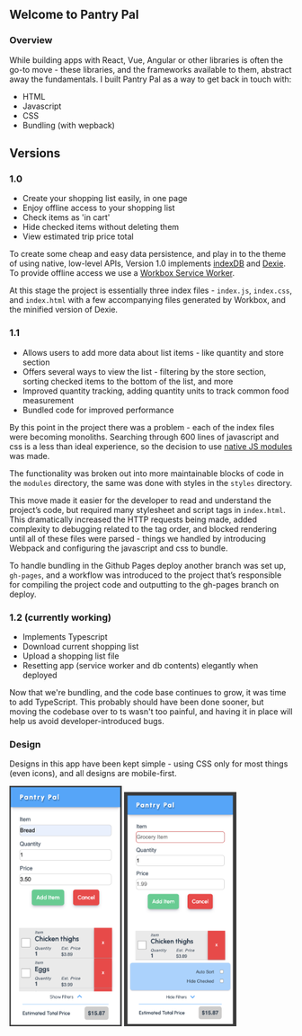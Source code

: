 ## Welcome to Pantry Pal

### Overview

While building apps with React, Vue, Angular or other libraries is often the go-to move - these libraries, and the frameworks available to them, abstract away the fundamentals. I built Pantry Pal as a way to get back in touch with:

- HTML
- Javascript
- CSS
- Bundling (with wepback)

## Versions

### 1.0

- Create your shopping list easily, in one page
- Enjoy offline access to your shopping list
- Check items as 'in cart'
- Hide checked items without deleting them
- View estimated trip price total

To create some cheap and easy data persistence, and play in to the theme of using native, low-level APIs, Version 1.0 implements [indexDB](https://developer.mozilla.org/en-US/docs/Web/API/IndexedDB_API) and [Dexie](https://dexie.org/docs/). To provide offline access we use a [Workbox Service Worker](https://developer.chrome.com/docs/workbox).

At this stage the project is essentially three index files - `index.js`, `index.css`, and `index.html` with a few accompanying files generated by Workbox, and the minified version of Dexie.

### 1.1

- Allows users to add more data about list items - like quantity and store section
- Offers several ways to view the list - filtering by the store section, sorting checked items to the bottom of the list, and more
- Improved quantity tracking, adding quantity units to track common food measurement
- Bundled code for improved performance

By this point in the project there was a problem - each of the index files were becoming monoliths. Searching through 600 lines of javascript and css is a less than ideal experience, so the decision to use [native JS modules](https://developer.mozilla.org/en-US/docs/Web/JavaScript/Guide/Modules) was made.

The functionality was broken out into more maintainable blocks of code in the `modules` directory, the same was done with styles in the `styles` directory.

This move made it easier for the developer to read and understand the project’s code, but required many stylesheet and script tags in `index.html`. This dramatically increased the HTTP requests being made, added complexity to debugging related to the tag order, and blocked rendering until all of these files were parsed - things we handled by introducing Webpack and configuring the javascript and css to bundle.

To handle bundling in the Github Pages deploy another branch was set up, `gh-pages`, and a workflow was introduced to the project that’s responsible for compiling the project code and outputting to the gh-pages branch on deploy.

### 1.2 (currently working)

- Implements Typescript
- Download current shopping list
- Upload a shopping list file
- Resetting app (service worker and db contents) elegantly when deployed

Now that we're bundling, and the code base continues to grow, it was time to add TypeScript. This probably should have been done sooner, but moving the codebase over to ts wasn't too painful, and having it in place will help us avoid developer-introduced bugs.

### Design

Designs in this app have been kept simple - using CSS only for most things (even icons), and all designs are mobile-first.

<img src="./assets/version-1-screenshot.png" alt="mobile screenshot" style="width: 200px; height: auto;">
<img src="./assets/version-1-screenshot-2.png" alt="mobile screenshot" style="width: 200px; height: auto;">
